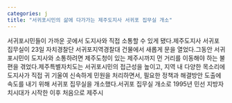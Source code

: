 ```yaml
---
categories: j
title: "서귀포시민의 삶에 다가가는 제주도지사 서귀포 집무실 개소"
---
```

서귀포시민들이 가까운 곳에서 도지사와 직접 소통할 수 있게 됐다.제주도지사 서귀포 집무실이 23일 자치경찰단 서귀포지역경찰대 건물에서 새롭게 문을 열었다.그동안 서귀포시민이 도지사와 소통하려면 제주도청이 있는 제주시까지 먼 거리를 이동해야 하는 불편을 겪었다.제주특별자치도는 서귀포시민의 접근성을 높이고, 지역 내 다양한 목소리에 도지사가 직접 귀 기울여 신속하게 민원을 처리하면서, 필요한 정책과 해결방안 도출에 속도를 내기 위해 서귀포 집무실을 개소했다.서귀포 집무실 개소로 1995년 민선 지방자치시대가 시작한 이후 처음으로 제주시